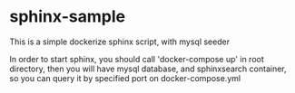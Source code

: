 # sphinx-sample
This is a simple dockerize sphinx script, with mysql seeder

In order to start sphinx, you should call 'docker-compose up' in root directory, then you will have mysql database, and sphinxsearch container, so you can query it by specified port on docker-compose.yml
